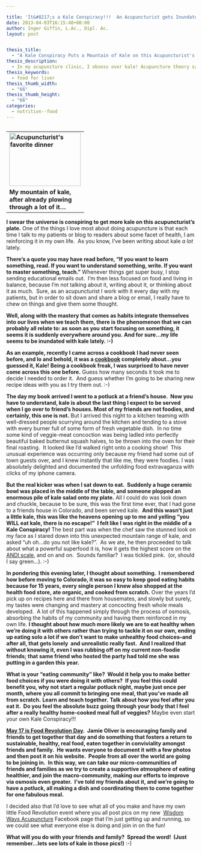 ```yaml
---

title: 'It&#8217;s a Kale Conspiracy!!!  An Acupuncturist gets Inundated with Kale&#8230;'
date: 2013-04-03T16:15:48+00:00
author: Inger Giffin, L.Ac., Dipl. Ac.
layout: post


thesis_title:
  - "A Kale Conspiracy Puts a Mountain of Kale on this Acupuncturist's plate"
thesis_description:
  - In my acupuncture clinic, I obsess over kale! Acupuncture theory says that kale, and all greens, balance the liver.
thesis_keywords:
  - food for liver
thesis_thumb_width:
  - "66"
thesis_thumb_height:
  - "66"
categories:
  - nutrition--food
---
```

<table width="191" align="left">
  <tr>
    <td width="191">
      <strong> <img src="https://origin.ih.constantcontact.com/fs124/1102844965003/img/153.jpg" alt="Acupuncturist's favorite dinner" width="190" height="142" border="0" /> </strong>
    </td>
  </tr>
  
  <tr>
    <td>
      <strong>My mountain of kale, after already plowing through a lot of it&#8230;</strong>
    </td>
  </tr>
</table>

 **I swear the universe is conspiring to get more kale on this acupuncturist&#8217;s plate.** One of the things I love most about doing acupuncture is that each time I talk to my patients or blog to readers about some facet of health, I am reinforcing it in my own life.  As you know, I&#8217;ve been writing about kale _a lot_ lately.

**There&#8217;s a quote you may have read before, &#8220;If you want to learn something, read. If you want to understand something, write. If you want to master something, teach.&#8221;** Whenever things get super busy, I stop sending educational emails out.  I&#8217;m then less focused on food and living in balance, because I&#8217;m not talking about it, writing about it, or thinking about it as much.  Sure, as an acupuncturist I work with it every day with my patients, but in order to sit down and share a blog or email, I really have to chew on things and give them some thought.

**Well, along with the mastery that comes as habits integrate themselves into our lives when we teach them, there is the phenomenon that we can probably all relate to: as soon as you start focusing on something, it seems it is suddenly everywhere around you.** **And for sure&#8230;my life seems to be inundated with kale lately. :-)**

**As an example, recently I came across a cookbook I had never seen before, and lo and behold, it was a <a href="http://r20.rs6.net/tn.jsp?e=001YN9phbhoq0d4iPz6m8D64ITmcx-T4KzFNNlrLSL3KNUtHWx6ISzYjqdjzBZM8gZNWC4P6LIk3yiWr1hs6NJFssTIdMUCGrgyA65ODzy2BJbWe7CFj0H_Pi9kxv_Kpj5AMR4G6RZNkj9rhStVE2WJBlZRU_2K-xfV" target="_blank" rel="noopener">cookbook</a> completely about&#8230;you guessed it, Kale!** **Being a cookbook freak, I was surprised to have never come across this one before.** Guess how many seconds it took me to decide I needed to order it.  And guess whether I&#8217;m going to be sharing new recipe ideas with you as I try them out. :-)

**The day my book arrived I went to a potluck at a friend&#8217;s house.  Now you have to understand, kale is about the last thing I expect to be served when I go over to friend&#8217;s houses. Most of my friends are not foodies, and certainly, this one is not.** But I arrived this night to a kitchen teaming with well-dressed people scurrying around the kitchen and tending to a stove with every burner full of some form of fresh vegetable dish.  In no time some kind of veggie-meat concoction was being ladled into perfectly beautiful baked butternut squash halves, to be thrown into the oven for their final roasting.  It looked like I&#8217;d walked right onto a cooking show!  This unusual experience was occurring only because my friend had some out of town guests over, and I knew instantly that like me, they were foodies. I was absolutely delighted and documented the unfolding food extravaganza with clicks of my iphone camera.

**But the real kicker was when I sat down to eat.  Suddenly a huge ceramic bowl was placed in the middle of the table, and someone plopped an enormous pile of kale salad onto my plate.** All I could do was look down and chuckle, because to be sure, this was the first time ever, that I had gone to a friends house in Colorado, and been served kale.  **And this wasn&#8217;t just a little kale, this was like the heavens opening up to me and yelling &#8220;you WILL eat kale, there is no escape!&#8221;  I felt like I was right in the middle of a Kale Conspiracy!** The best part was when the chef saw the stunned look on my face as I stared down into this unexpected mountain range of kale, and asked &#8220;uh oh&#8230;do you not like kale?&#8221;.  As we ate, he then proceeded to talk about what a powerful superfood it is, how it gets the highest score on the <a href="http://r20.rs6.net/tn.jsp?e=001YN9phbhoq0d4iPz6m8D64ITmcx-T4KzFNNlrLSL3KNUtHWx6ISzYjqdjzBZM8gZNWC4P6LIk3yi2zC0sqV4oNMPhRnQNa8kR2r9B_QTtQskc5P91GgQjhnjSLS7DURE0wNzD-YAJxnw=" target="_blank" rel="noopener">ANDI scale</a>, and on and on.  Sounds familiar?  I was tickled pink.  (or, should I say green&#8230;). :-)

**In pondering this evening later, I thought about something.  I remembered how before moving to Colorado, it was so easy to keep good eating habits because for 15 years, every single person I knew also shopped at the health food store, ate organic, and cooked from scratch.** Over the years I&#8217;d pick up on recipes here and there from housemates, and slowly but surely, my tastes were changing and mastery at concocting fresh whole meals developed.  A lot of this happened simply through the process of osmosis, absorbing the habits of my community and having them reinforced in my own life. **I thought about how much more likely we are to eat healthy when we&#8217;re doing it with others rather than trying to tackle it on our own, ending up eating solo a lot if we don&#8217;t want to make unhealthy food choices&#8211;and after all, that gets lonely  and unrealistic really fast.  And I realized that without knowing it, even I was rubbing off on my current non-foodie friends; that same friend who hosted the party had told me she was putting in a garden this year.**

**What is your &#8220;eating community&#8221; like?  Would it help you to make better food choices if you were doing it with others?  If you feel this could benefit you, why not start a regular potluck night, maybe just once per month, where you all commit to bringing one meal, that you&#8217;ve made all from scratch.** **Learn and teach together.** **Talk about how you feel after you eat it.  Do you feel the absolute buzz going through your body that I feel after a really healthy home-cooked meal full of veggies?** Maybe even start your own Kale Conspiracy!!!

**<a href="http://r20.rs6.net/tn.jsp?e=001YN9phbhoq0d4iPz6m8D64ITmcx-T4KzFNNlrLSL3KNUtHWx6ISzYjqdjzBZM8gZN8qKggLkb5Rmd5xmLzXH3vbJhVDGZNwILqSg3_WDIJac=" target="_blank" rel="noopener">May 17 is Food Revolution Day</a>.  Jamie Oliver is encouraging family and friends to get together that day and do something that fosters a return to sustainable, healthy, real food, eaten together in conviviality amongst friends and family.  He wants everyone to document it with a few photos and then post it on his website.  People from all over the world are going to be joining in.  In this way, we can take our micro-communities of friends and families as we try to create a supportive atmosphere of eating healthier, and join the macro-community, making our efforts to improve via osmosis even greater.  I&#8217;ve told my friends about it, and we&#8217;re going to have a potluck, all making a dish and coordinating them to come together for one fabulous meal.** 

I decided also that I&#8217;d love to see what all of you make and have my own little Food Revolution event where you all post pics on my new  <a href="http://r20.rs6.net/tn.jsp?e=001YN9phbhoq0d4iPz6m8D64ITmcx-T4KzFNNlrLSL3KNUtHWx6ISzYjpkfgQiaPrSTFZy2bNjjlcef5dMVckp5OvNPt6AYQpFv1pq97H6FCua5bRIxOpFnfo1ALt7Jp5FoHrXnPQJwhurtUYLyqJCMHA==" target="_blank" rel="noopener">Wisdom Ways Acupuncture</a> Facebook page that I&#8217;m just getting up and running, so we could see what everyone else is doing and join in on the fun!

**What will you do with your friends and family?  Spread the word!  (Just remember&#8230;lets see lots of kale in those pics!)** :-)
